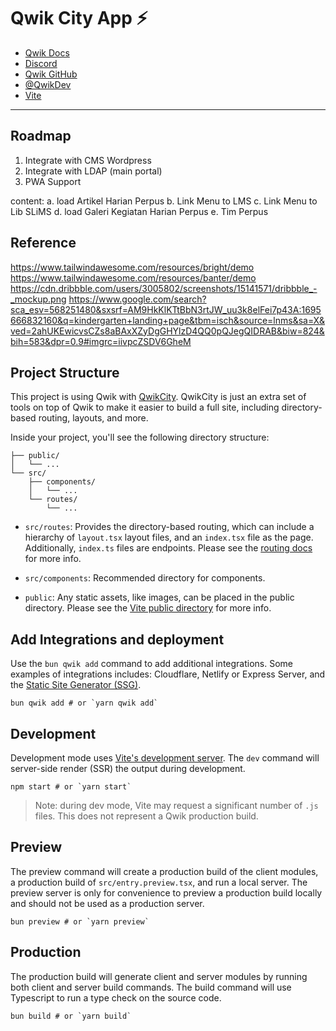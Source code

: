
# Qwik City App ⚡️

- [Qwik Docs](https://qwik.builder.io/)
- [Discord](https://qwik.builder.io/chat)
- [Qwik GitHub](https://github.com/BuilderIO/qwik)
- [@QwikDev](https://twitter.com/QwikDev)
- [Vite](https://vitejs.dev/)

---

## Roadmap
1. Integrate with CMS Wordpress
2. Integrate with LDAP (main portal)
3. PWA Support

content:
a. load Artikel Harian Perpus
b. Link Menu to LMS
c. Link Menu to Lib SLiMS
d. load Galeri Kegiatan Harian Perpus
e. Tim Perpus


## Reference
https://www.tailwindawesome.com/resources/bright/demo
https://www.tailwindawesome.com/resources/banter/demo
https://cdn.dribbble.com/users/3005802/screenshots/15141571/dribbble_-_mockup.png
https://www.google.com/search?sca_esv=568251480&sxsrf=AM9HkKlKTtBbN3rtJW_uu3k8elFei7p43A:1695666832160&q=kindergarten+landing+page&tbm=isch&source=lnms&sa=X&ved=2ahUKEwicvsCZs8aBAxXZyDgGHYlzD4QQ0pQJegQIDRAB&biw=824&bih=583&dpr=0.9#imgrc=iivpcZSDV6GheM

## Project Structure

This project is using Qwik with [QwikCity](https://qwik.builder.io/qwikcity/overview/). QwikCity is just an extra set of tools on top of Qwik to make it easier to build a full site, including directory-based routing, layouts, and more.

Inside your project, you'll see the following directory structure:

```
├── public/
│   └── ...
└── src/
    ├── components/
    │   └── ...
    └── routes/
        └── ...
```

- `src/routes`: Provides the directory-based routing, which can include a hierarchy of `layout.tsx` layout files, and an `index.tsx` file as the page. Additionally, `index.ts` files are endpoints. Please see the [routing docs](https://qwik.builder.io/qwikcity/routing/overview/) for more info.

- `src/components`: Recommended directory for components.

- `public`: Any static assets, like images, can be placed in the public directory. Please see the [Vite public directory](https://vitejs.dev/guide/assets.html#the-public-directory) for more info.

## Add Integrations and deployment

Use the `bun qwik add` command to add additional integrations. Some examples of integrations includes: Cloudflare, Netlify or Express Server, and the [Static Site Generator (SSG)](https://qwik.builder.io/qwikcity/guides/static-site-generation/).

```shell
bun qwik add # or `yarn qwik add`
```

## Development

Development mode uses [Vite's development server](https://vitejs.dev/). The `dev` command will server-side render (SSR) the output during development.

```shell
npm start # or `yarn start`
```

> Note: during dev mode, Vite may request a significant number of `.js` files. This does not represent a Qwik production build.

## Preview

The preview command will create a production build of the client modules, a production build of `src/entry.preview.tsx`, and run a local server. The preview server is only for convenience to preview a production build locally and should not be used as a production server.

```shell
bun preview # or `yarn preview`
```

## Production

The production build will generate client and server modules by running both client and server build commands. The build command will use Typescript to run a type check on the source code.

```shell
bun build # or `yarn build`
```
